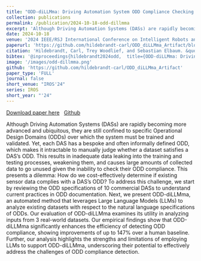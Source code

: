```yaml
---
title: "ODD-diLLMma: Driving Automation System ODD Compliance Checking using LLMs"
collection: publications
permalink: /publication/2024-10-18-odd-dillmma
excerpt: 'Although Driving Automation Systems (DASs) are rapidly becoming more advanced and ubiquitous, they are still confined to specific Operational Design Domains (ODDs) over which the system must be trained and validated. Yet, each DAS has a bespoke and often informally defined ODD, which makes it intractable to manually judge whether a dataset satisfies a DAS’s ODD. This results in inadequate data leaking into the training and testing processes, weakening them, and causes large amounts of collected data to go unused given the inability to check their ODD compliance. This presents a dilemma: How do we cost-effectively determine if existing sensor data complies with a DAS’s ODD? To address this challenge, we start by reviewing the ODD specifications of 10 commercial DASs to understand current practices in ODD documentation. Next, we present ODD-diLLMma, an automated method that leverages Large Language Models (LLMs) to analyze existing datasets with respect to the natural language specifications of ODDs. Our evaluation of ODD-diLLMma examines its utility in analyzing inputs from 3 real-world datasets. Our empirical findings show that ODD-diLLMma significantly enhances the efficiency of detecting ODD compliance, showing improvements of up to 147% over a human baseline. Further, our analysis highlights the strengths and limitations of employing LLMs to support ODD-diLLMma, underscoring their potential to effectively address the challenges of ODD compliance detection.'
date: 2024-10-18
venue: '2024 IEEE/RSJ International Conference on Intelligent Robots and Systems (IROS&apos;24)'
paperurl: 'https://github.com/hildebrandt-carl/ODD_diLLMma_Artifact/blob/master/PaperArtifact/ODD_diLLMma_Paper.pdf'
citation: 'Hildebrandt, Carl, Trey Woodlief, and Sebastian Elbaum. &quot;ODD-diLLMma: Driving Automation System ODD Compliance Checking using LLMs.&quot; 2024 IEEE/RSJ International Conference on Intelligent Robots and Systems (IROS). IEEE, 2024.'
bibtex: '@inproceedings{hildebrandt2024odd,  title={ODD-diLLMma: Driving Automation System ODD Compliance Checking using LLMs},  author={Hildebrandt, Carl and Woodlief, Trey and Elbaum, Sebastian},  booktitle={2024 IEEE/RSJ International Conference on Intelligent Robots and Systems (IROS)},  pages={13809--13816},  year={2024},  organization={IEEE}}'
image: '/images/odd-dillmma.png'
github: 'https://github.com/hildebrandt-carl/ODD_diLLMma_Artifact'
paper_type: 'FULL'
journal: false
short_venue: "IROS'24"
series: IROS
short_year: "'24"
---
```


<a href='https://github.com/hildebrandt-carl/ODD_diLLMma_Artifact/blob/master/PaperArtifact/ODD_diLLMma_Paper.pdf'>Download paper here</a>&nbsp;&nbsp;
<a href="https://github.com/hildebrandt-carl/ODD_diLLMma_Artifact"><i class="fab fa-fw fa-github" aria-hidden="true"></i> Github</a>

Although Driving Automation Systems (DASs) are rapidly becoming more advanced and ubiquitous, they are still confined to specific Operational Design Domains (ODDs) over which the system must be trained and validated. Yet, each DAS has a bespoke and often informally defined ODD, which makes it intractable to manually judge whether a dataset satisfies a DAS’s ODD. This results in inadequate data leaking into the training and testing processes, weakening them, and causes large amounts of collected data to go unused given the inability to check their ODD compliance. This presents a dilemma: How do we cost-effectively determine if existing sensor data complies with a DAS’s ODD? To address this challenge, we start by reviewing the ODD specifications of 10 commercial DASs to understand current practices in ODD documentation. Next, we present ODD-diLLMma, an automated method that leverages Large Language Models (LLMs) to analyze existing datasets with respect to the natural language specifications of ODDs. Our evaluation of ODD-diLLMma examines its utility in analyzing inputs from 3 real-world datasets. Our empirical findings show that ODD-diLLMma significantly enhances the efficiency of detecting ODD compliance, showing improvements of up to 147% over a human baseline. Further, our analysis highlights the strengths and limitations of employing LLMs to support ODD-diLLMma, underscoring their potential to effectively address the challenges of ODD compliance detection.
